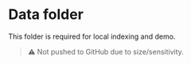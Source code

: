 # Data folder

This folder is required for local indexing and demo.

> ⚠️ Not pushed to GitHub due to size/sensitivity.